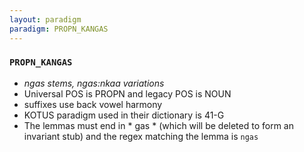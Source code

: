 ```yaml
---
layout: paradigm
paradigm: PROPN_KANGAS
---
```

### ` PROPN_KANGAS `

* _ngas stems, ngas:nkaa variations_
* Universal POS is PROPN and legacy POS is NOUN
* suffixes use back vowel harmony
* KOTUS paradigm used in their dictionary is 41-G
* The lemmas must end in * gas * (which will be deleted to form an invariant stub) and the regex matching the lemma is ` ngas `

